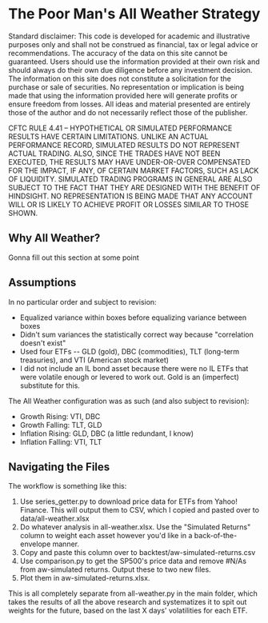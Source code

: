 <h1>The Poor Man's All Weather Strategy</h1>

Standard disclaimer: This code is developed for academic and illustrative purposes only and shall not be construed as financial, tax or legal advice or recommendations. The accuracy of the data on this site cannot be guaranteed. Users should use the information provided at their own risk and should always do their own due diligence before any investment decision. The information on this site does not constitute a solicitation for the purchase or sale of securities. No representation or implication is being made that using the information provided here will generate profits or ensure freedom from losses. All ideas and material presented are entirely those of the author and do not necessarily reflect those of the publisher. 

CFTC RULE 4.41 – HYPOTHETICAL OR SIMULATED PERFORMANCE RESULTS HAVE CERTAIN LIMITATIONS. UNLIKE AN ACTUAL PERFORMANCE RECORD, SIMULATED RESULTS DO NOT REPRESENT ACTUAL TRADING. ALSO, SINCE THE TRADES HAVE NOT BEEN EXECUTED, THE RESULTS MAY HAVE UNDER-OR-OVER COMPENSATED FOR THE IMPACT, IF ANY, OF CERTAIN MARKET FACTORS, SUCH AS LACK OF LIQUIDITY. SIMULATED TRADING PROGRAMS IN GENERAL ARE ALSO SUBJECT TO THE FACT THAT THEY ARE DESIGNED WITH THE BENEFIT OF HINDSIGHT. NO REPRESENTATION IS BEING MADE THAT ANY ACCOUNT WILL OR IS LIKELY TO ACHIEVE PROFIT OR LOSSES SIMILAR TO THOSE SHOWN.

<h2> Why All Weather? </h2>

Gonna fill out this section at some point

<h2> Assumptions </h2>

In no particular order and subject to revision:

<ul>
	<li> Equalized variance within boxes before equalizing variance between boxes </li>
	<li> Didn't sum variances the statistically correct way because "correlation doesn't exist" </li>
	<li> Used four ETFs -- GLD (gold), DBC (commodities), TLT (long-term treasuries), and VTI (American stock market) </li>
	<li> I did not include an IL bond asset because there were no IL ETFs that were volatile enough or levered to work out. Gold is an (imperfect) substitute for this. </li>
</ul>

The All Weather configuration was as such (and also subject to revision):

<ul> 
	<li>Growth Rising: VTI, DBC</li>
	<li>Growth Falling: TLT, GLD</li>
	<li>Inflation Rising: GLD, DBC (a little redundant, I know) </li>
	<li>Inflation Falling: VTI, TLT</li>
</ul>


<h2> Navigating the Files </h2>

The workflow is something like this: 

<ol>
	<li> Use series_getter.py to download price data for ETFs from Yahoo! Finance. This will output them to CSV, which I copied and pasted over to data/all-weather.xlsx</li>
	<li> Do whatever analysis in all-weather.xlsx. Use the "Simulated Returns" column to weight each asset however you'd like in a back-of-the-envelope manner. </li>
	<li> Copy and paste this column over to backtest/aw-simulated-returns.csv </li>
	<li> Use comparison.py to get the SP500's price data and remove #N/As from aw-simulated returns. Output these to two new files. </li>
	<li> Plot them in aw-simulated-returns.xlsx. </li>
</ol>

This is all completely separate from all-weather.py in the main folder, which takes the results of all the above research and systematizes it to spit out weights for the future, based on the last X days' volatilities for each ETF.